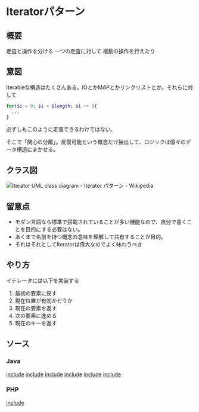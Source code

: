 # Iteratorパターン

## 概要

走査と操作を分ける
一つの走査に対して
複数の操作を行えたり

## 意図

Iterableな構造はたくさんある。IOとかMAPとかリンクリストとか。それらに対して

```php
for($i = 0; $i < $length; $i ++ ){
  ...
}
```

必ずしもこのように走査できるわけではない。

そこで「関心の分離」。反復可能という概念だけ抽出して、ロジックは個々のデータ構造にまかせる。

## クラス図

![Iterator UML class diagram \- Iterator パターン \- Wikipedia](https://upload.wikimedia.org/wikipedia/commons/1/13/Iterator_UML_class_diagram.svg)

## 留意点

- モダン言語なら標準で搭載されていることが多い機能なので、自分で書くことを目的にする必要はない。
- あくまで名前を持つ概念の意味を理解して共有することが目的。
- それはそれとしてIteratorは偉大なのでよく味わうべき

## やり方

イテレータには以下を実装する

1. 最初の要素に戻す
2. 現在位置が有効かどうか
3. 現在の要素を返す
4. 次の要素に進める
5. 現在のキーを返す

## ソース

### Java

[include](../../patterns/dpsrc_2009-10-10/src/Iterator/Sample/BookShelfIterator.java)
[include](../../patterns/dpsrc_2009-10-10/src/Iterator/Sample/Aggregate.java)
[include](../../patterns/dpsrc_2009-10-10/src/Iterator/Sample/Iterator.java)
[include](../../patterns/dpsrc_2009-10-10/src/Iterator/Sample/BookShelf.java)
[include](../../patterns/dpsrc_2009-10-10/src/Iterator/Sample/Book.java)
[include](../../patterns/dpsrc_2009-10-10/src/Iterator/Sample/Main.java)

### PHP

[include](../../patterns/Iterator/index.php)

